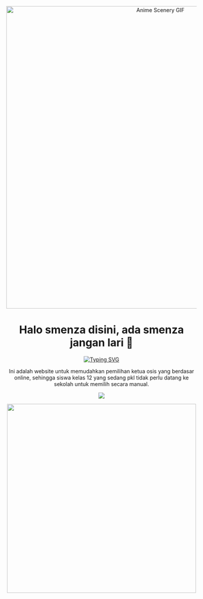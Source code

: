 

<p align="center">
<img src="https://www.google.com/search?q=https://i.pinimg.com/originals/3b/84/35/3b8435555351857f49354735c1790e19.gif" alt="Anime Scenery GIF" width="800"/>
</p>

<!-- Introduction with Typing Animation -->

<div align="center">
<h1>Halo smenza disini, ada smenza jangan lari 👋</h1>
<a href="https://git.io/typing-svg">
<img src="https://www.google.com/search?q=https://readme-typing-svg.demolab.com%3Ffont%3DFira%2BCode%26weight%3D600%26size%3D25%26pause%3D1000%26color%3D484361%26center%3Dtrue%26vCenter%3Dtrue%26width%3D435%26lines%3DA%2BPassionate%2BDeveloper%3BTurning%2BIdeas%2Binto%2BReality%3BExploring%2Bthe%2BWorld%2Bof%2BCode%3BJust%2Blike%2Ba%2Bsh%C5%8Dnen%2Bprotagonist!" alt="Typing SVG" />
</a>
</div>


<p align="center">
Ini adalah website untuk memudahkan pemilihan ketua osis yang berdasar online, sehingga siswa kelas 12 yang sedang pkl tidak perlu datang ke sekolah untuk memilih secara manual.
</p>

<p align="center">
<!-- You can customize this list! Visit https://skillicons.dev to generate your own. -->
<a href="https://skillicons.dev">
<img src="https://www.google.com/search?q=https://skillicons.dev/icons%3Fi%3Dlaravel,php,mysql,js,html,css,bootstrap,tailwind,figma,vscode,git" />
</a>




<!-- Divider GIF -->

<p align="center">
<img src="https://www.google.com/search?q=https://media.giphy.com/media/v1.Y2lkPTc5MGI3NjExM2o0azNqZzZzZzR0bTk5YjI3bW1qd2pnaXN4bWJzYnN6Y2w4d2k4eSZlcD12MV9pbnRlcm5hbF9naWZfYnlfaWQmY3Q9cw/xUPGcl3W6C82uB1B0A/giphy.gif" width="500">
</p>
